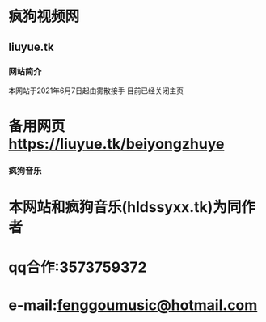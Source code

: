 # 疯狗视频网
## liuyue.tk
### 网站简介
本网站于2021年6月7日起由雾散接手
目前已经关闭主页
# 备用网页 https://liuyue.tk/beiyongzhuye
### 疯狗音乐
# 本网站和疯狗音乐(hldssyxx.tk)为同作者
# qq合作:3573759372
# e-mail:fenggoumusic@hotmail.com
